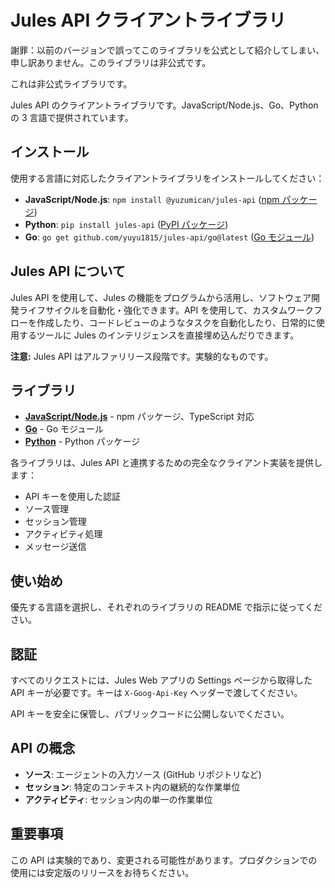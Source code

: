 # Jules API クライアントライブラリ

謝罪：以前のバージョンで誤ってこのライブラリを公式として紹介してしまい、申し訳ありません。このライブラリは非公式です。

これは非公式ライブラリです。

Jules API のクライアントライブラリです。JavaScript/Node.js、Go、Python の 3 言語で提供されています。

## インストール

使用する言語に対応したクライアントライブラリをインストールしてください：

- **JavaScript/Node.js**: `npm install @yuzumican/jules-api` ([npm パッケージ](https://www.npmjs.com/package/@yuzumican/jules-api))
- **Python**: `pip install jules-api` ([PyPI パッケージ](https://pypi.org/project/jules-api/1.0/))
- **Go**: `go get github.com/yuyu1815/jules-api/go@latest` ([Go モジュール](https://github.com/yuyu1815/jules-api/tree/main/go))

## Jules API について

Jules API を使用して、Jules の機能をプログラムから活用し、ソフトウェア開発ライフサイクルを自動化・強化できます。API を使用して、カスタムワークフローを作成したり、コードレビューのようなタスクを自動化したり、日常的に使用するツールに Jules のインテリジェンスを直接埋め込んだりできます。

**注意:** Jules API はアルファリリース段階です。実験的なものです。

## ライブラリ

- [**JavaScript/Node.js**](https://github.com/yuyu1815/jules-api/tree/main/js) - npm パッケージ、TypeScript 対応
- [**Go**](https://github.com/yuyu1815/jules-api/tree/main/go) - Go モジュール
- [**Python**](https://github.com/yuyu1815/jules-api/tree/main/py) - Python パッケージ

各ライブラリは、Jules API と連携するための完全なクライアント実装を提供します：

- API キーを使用した認証
- ソース管理
- セッション管理
- アクティビティ処理
- メッセージ送信

## 使い始め

優先する言語を選択し、それぞれのライブラリの README で指示に従ってください。

## 認証

すべてのリクエストには、Jules Web アプリの Settings ページから取得した API キーが必要です。キーは `X-Goog-Api-Key` ヘッダーで渡してください。

API キーを安全に保管し、パブリックコードに公開しないでください。

## API の概念

- **ソース**: エージェントの入力ソース (GitHub リポジトリなど)
- **セッション**: 特定のコンテキスト内の継続的な作業単位
- **アクティビティ**: セッション内の単一の作業単位

## 重要事項

この API は実験的であり、変更される可能性があります。プロダクションでの使用には安定版のリリースをお待ちください。
